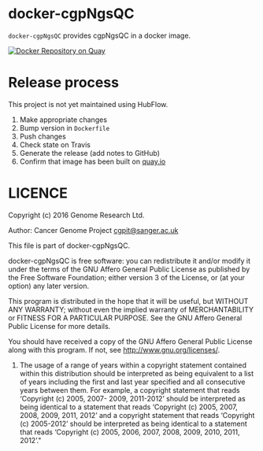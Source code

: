 docker-cgpNgsQC
======
`docker-cgpNgsQC` provides cgpNgsQC in a docker image.

[![Docker Repository on Quay](https://quay.io/repository/wtsicgp/docker-cgp-ngs-qc/status "Docker Repository on Quay")](https://quay.io/repository/wtsicgp/docker-cgp-ngs-qc)

Release process
===============
This project is not yet maintained using HubFlow.

1. Make appropriate changes
2. Bump version in `Dockerfile`
3. Push changes
4. Check state on Travis
5. Generate the release (add notes to GitHub)
6. Confirm that image has been built on [quay.io](https://quay.io/repository/wtsicgp/docker-cgp-ngs-qc?tab=builds)

LICENCE
=======

Copyright (c) 2016 Genome Research Ltd.

Author: Cancer Genome Project <cgpit@sanger.ac.uk>

This file is part of docker-cgpNgsQC.

docker-cgpNgsQC is free software: you can redistribute it and/or modify it under
the terms of the GNU Affero General Public License as published by the Free
Software Foundation; either version 3 of the License, or (at your option) any
later version.

This program is distributed in the hope that it will be useful, but WITHOUT
ANY WARRANTY; without even the implied warranty of MERCHANTABILITY or FITNESS
FOR A PARTICULAR PURPOSE. See the GNU Affero General Public License for more
details.

You should have received a copy of the GNU Affero General Public License
along with this program. If not, see <http://www.gnu.org/licenses/>.

1. The usage of a range of years within a copyright statement contained within
this distribution should be interpreted as being equivalent to a list of years
including the first and last year specified and all consecutive years between
them. For example, a copyright statement that reads ‘Copyright (c) 2005, 2007-
2009, 2011-2012’ should be interpreted as being identical to a statement that
reads ‘Copyright (c) 2005, 2007, 2008, 2009, 2011, 2012’ and a copyright
statement that reads ‘Copyright (c) 2005-2012’ should be interpreted as being
identical to a statement that reads ‘Copyright (c) 2005, 2006, 2007, 2008,
2009, 2010, 2011, 2012’."
